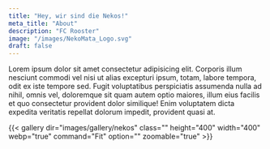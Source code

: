```yaml
---
title: "Hey, wir sind die Nekos!"
meta_title: "About"
description: "FC Rooster"
image: "/images/NekoMata_Logo.svg"
draft: false
---
```


Lorem ipsum dolor sit amet consectetur adipisicing elit. Corporis illum nesciunt commodi vel nisi ut alias excepturi ipsum, totam, labore tempora, odit ex iste tempore sed. Fugit voluptatibus perspiciatis assumenda nulla ad nihil, omnis vel, doloremque sit quam autem optio maiores, illum eius facilis et quo consectetur provident dolor similique! Enim voluptatem dicta expedita veritatis repellat dolorum impedit, provident quasi at.

{{< gallery dir="images/gallery/nekos" class="" height="400" width="400" webp="true" command="Fit" option="" zoomable="true" >}}
